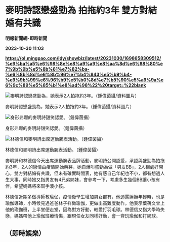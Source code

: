 # 麥明詩認戀盛勁為 拍拖約3年 雙方對結婚有共識
**明報新聞網-即時新聞**

**2023-10-30 11:03**

**https://ol.mingpao.com/ldy/showbiz/latest/20231030/1698658309512/%e9%ba%a5%e6%98%8e%e8%a9%a9%e8%aa%8d%e6%88%80%e7%9b%9b%e5%8b%81%e7%82%ba-%e6%8b%8d%e6%8b%96%e7%b4%843%e5%b9%b4-%e9%9b%99%e6%96%b9%e5%b0%8d%e7%b5%90%e5%a9%9a%e6%9c%89%e5%85%b1%e8%ad%98%22%20target=%22blank**

![麥明詩認戀盛勁為，她表示2人拍拖約3年。（鍾偉茵攝/資料圖片）](https://fs.mingpao.com/ldy/20231030/s00009/ff2c9dcd08723ede6932272c6d7bf4c0.jpg)

麥明詩認戀盛勁為，她表示2人拍拖約3年。（鍾偉茵攝/資料圖片）

![身形弗爆的麥明詩甜笑認愛。（鍾偉茵攝）](https://fs.mingpao.com/ldy/20231030/s00009/ff3443e9ee1666851afa33c5cbfac1b0.jpg)

身形弗爆的麥明詩甜笑認愛。（鍾偉茵攝）

![林德信和麥明詩出席運動腕表活動。（鍾偉茵攝）](https://fs.mingpao.com/ldy/20231030/s00009/ff3a5689dcb863e736a5d6406e775dd2.jpg)

林德信和麥明詩出席運動腕表活動。（鍾偉茵攝）

麥明詩和林德信今天出席運動腕表品牌活動，麥明詩公開認愛，承認與盛勁為拍拖約3年，2人的戀情由疫情開始萌芽，她自爆叫盛勁為做「男友BB」，2人相處好開心，雙方對結婚有共識，但未有確實時間表，她有感自己年紀也不小，都有想過人生大事，同時她又指男友有4兄弟姊妹，會參考一下，考慮多生幾個BB讓小孩有伴，希望媽媽將來幫手湊小孩。

林德信近期多做導師教瑜伽，疫情後學生增加男女都有，他透露嫲嫲年輕時，也是瑜伽導師，小時候見過爸爸林子祥做瑜伽，更做出高難度動作。他表示葉蒨文曾上他的瑜伽班，上半堂便走堂，因為對方好動，較愛打羽毛球。林德信又指大學時失戀，媽媽帶他上瑜伽班療情傷，跟現任女友同樣好動，會一齊玩瑜伽和打網球。

（即時娛樂）
------